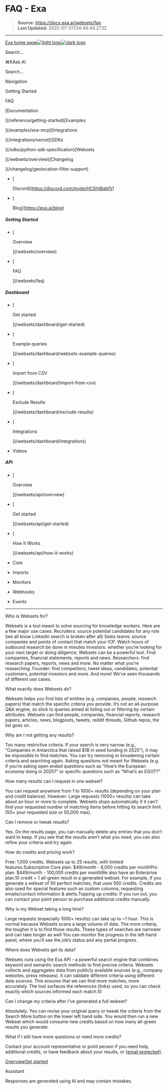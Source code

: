 # FAQ - Exa

> **Source:** https://docs.exa.ai/websets/faq  
> **Last Updated:** 2025-07-31T04:44:44.273Z

---

[Exa home page![light logo](https://mintlify.s3.us-west-1.amazonaws.com/exa-52/logo/light.png)![dark logo](https://mintlify.s3.us-west-1.amazonaws.com/exa-52/logo/dark.png)](/)

Search...

⌘KAsk AI

Search...

Navigation

Getting Started

FAQ

[Documentation

](/reference/getting-started)[Examples

](/examples/exa-mcp)[Integrations

](/integrations/vercel)[SDKs

](/sdks/python-sdk-specification)[Websets

](/websets/overview)[Changelog

](/changelog/geolocation-filter-support)

*   [
    
    Discord](https://discord.com/invite/HCShtBqbfV)
*   [
    
    Blog](https://exa.ai/blog)

##### Getting Started

*   [
    
    Overview
    
    
    
    ](/websets/overview)
*   [
    
    FAQ
    
    
    
    ](/websets/faq)

##### Dashboard

*   [
    
    Get started
    
    
    
    ](/websets/dashboard/get-started)
*   [
    
    Example queries
    
    
    
    ](/websets/dashboard/websets-example-queries)
*   [
    
    Import from CSV
    
    
    
    ](/websets/dashboard/import-from-csv)
*   [
    
    Exclude Results
    
    
    
    ](/websets/dashboard/exclude-results)
*   [
    
    Integrations
    
    
    
    ](/websets/dashboard/integrations)
*   Videos
    

##### API

*   [
    
    Overview
    
    
    
    ](/websets/api/overview)
*   [
    
    Get started
    
    
    
    ](/websets/api/get-started)
*   [
    
    How It Works
    
    
    
    ](/websets/api/how-it-works)
*   Core
    
*   Imports
    
*   Monitors
    
*   Webhooks
    
*   Events
    

* * *

Who is Websets for?

Websets is a tool meant to solve sourcing for knowledge workers. Here are a few major use cases: Recruiters: source potential candidates for any role (we all know Linkedin search is broken after all) Sales teams: source companies and points of contact that match your ICP. Watch hours of outbound research be done in minutes Investors: whether you’re looking for your next target or doing diligence, Websets can be a powerful tool. Find companies, financial statements, reports and news. Researchers: find research papers, reports, news and more. No matter what you’re researching. Founder: find competitors, tweet ideas, candidates, potential customers, potential investors and more. And more! We’ve seen thousands of different use cases.

What exactly does Websets do?

Websets helps you find lists of entities (e.g. companies, people, research papers) that match the specific criteria you provide. It’s not an all-purpose Q&A engine, so stick to queries aimed at listing out or filtering by certain attributes. Websets can find people, companies, financial reports, research papers, articles, news, blogposts, tweets, reddit threads, Github repos, the list goes on.

Why am I not getting any results?

Too many restrictive criteria. If your search is very narrow (e.g., “Companies in Antarctica that raised $1B in seed funding in 2025”), it may be impossible to find matches. You can try removing or broadening certain criteria and searching again. Asking questions not meant for Websets (e.g. if you’re asking open ended questions such as “How’s the European economy doing in 2025?” or specific questions such as “What’s an EGOT?”

How many results can I request in one webset?

You can request anywhere from 1 to 1000+ results (depending on your plan and credit balance). However: Large requests (1000+ results) can take about an hour or more to complete. Websets stops automatically if it can’t find your requested number of matching items before hitting its search limit (50× your requested size or 50,000 max).

Can I remove or tweak results?

Yes. On the results page, you can manually delete any entries that you don’t want to keep. If you see that the results aren’t what you need, you can also refine your criteria and try again.

How do credits and pricing work?

Free: 1,000 credits. Websets up to 25 results, with limited features.Subscription Core plan: $49/month - 8,000 credits per monthPro plan: $449/month - 100,000 credits per monthWe also have an Enterprise plan.10 credit = 1 all-green result in a generated webset. For example, if you generate a webset of 50 perfect matches, that uses 500 credits. Credits are also used for special features such as custom columns, requesting emails/contact information & alerts.Topping up credits: If you run out, you can contact your point person to purchase additional credits manually.

Why is my Webset taking a long time?

Large requests (especially 1000+ results) can take up to ~1 hour. This is normal because Websets scans a large volume of data. The more criteria, the tougher it is to find those results. These types of searches are narrower and can take longer as well You can monitor the progress in the left-hand panel, where you’ll see the job’s status and any partial progress.

Where does Websets get its data?

Websets runs using the Exa API - a powerful search engine that combines keyword and semantic search methods to find precise criteria. Websets collects and aggregates data from publicly available sources (e.g., company websites, press releases). It can validate different criteria using different data sources. This ensures that we can find more matches, more accurately. The tool surfaces the references (links) used, so you can check exactly which sources informed each match.10

Can I change my criteria after I've generated a full webset?

Absolutely. You can revise your original query or tweak the criteria from the Search More button on the lower left hand side. You would then run a new Webset which would consume new credits based on how many all-green results you generate.

What if I still have more questions or need more credits?

Contact your account representative or point person if you need help, additional credits, or have feedback about your results, or [\[email protected\]](/cdn-cgi/l/email-protection#b2dad7dededdf2d7cad39cd3db).

[Overview](/websets/overview)[Get started](/websets/dashboard/get-started)

Assistant

Responses are generated using AI and may contain mistakes.